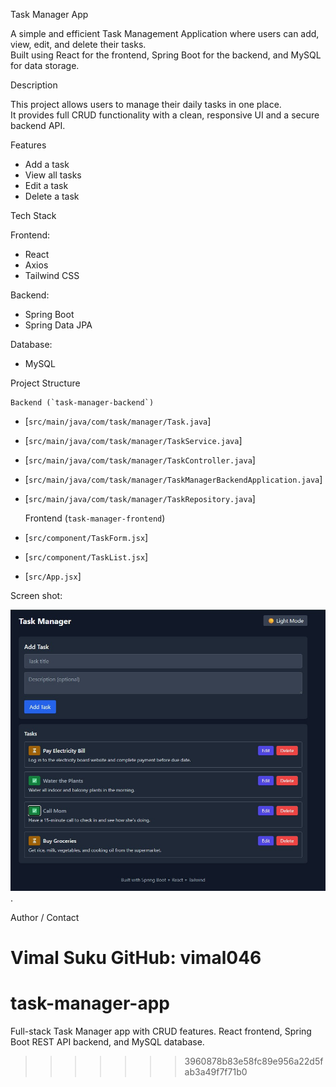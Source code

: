 Task Manager App

A simple and efficient  Task Management Application  where users can  add, view, edit, and delete  their tasks.  
Built using  React  for the frontend,  Spring Boot  for the backend, and  MySQL  for data storage.

Description

This project allows users to manage their daily tasks in one place.  
It provides full  CRUD  functionality with a clean, responsive UI and a secure backend API.

Features

-  Add a task
-  View all tasks
-  Edit a task
-  Delete a task

Tech Stack

 Frontend: 
- React
- Axios
- Tailwind CSS

 Backend: 
- Spring Boot
- Spring Data JPA

 Database: 
- MySQL

Project Structure

    Backend (`task-manager-backend`)
- [`src/main/java/com/task/manager/Task.java`]  
- [`src/main/java/com/task/manager/TaskService.java`]  
- [`src/main/java/com/task/manager/TaskController.java`]  
- [`src/main/java/com/task/manager/TaskManagerBackendApplication.java`]  
- [`src/main/java/com/task/manager/TaskRepository.java`]  

    Frontend (`task-manager-frontend`)
- [`src/component/TaskForm.jsx`]  
- [`src/component/TaskList.jsx`]  
- [`src/App.jsx`]  


Screen shot:

 ![Image Alt](https://github.com/vimal046/task-manager-app/blob/main/task%20manager%20project%20screen-shot.jpg?raw=true).
 
Author / Contact

Vimal Suku
GitHub: vimal046
=======
# task-manager-app
Full-stack Task Manager app with CRUD features. React frontend, Spring Boot REST API backend, and MySQL database.
>>>>>>> 3960878b83e58fc89e956a22d5fab3a49f7f71b0
